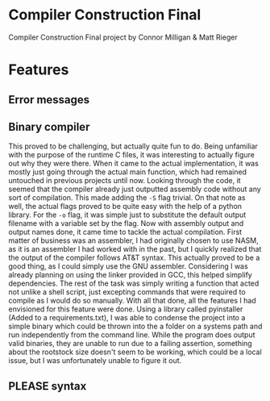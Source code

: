 # Compiler Construction Final
Compiler Construction Final project by Connor Milligan & Matt Rieger

# Features
## Error messages
## Binary compiler
This proved to be challenging, but actually quite fun to do. Being unfamiliar with the purpose of the runtime C files, it was interesting to actually figure out why they were there. When it came to the actual implementation, it was mostly just going through the actual main function, which had remained untouched in previous projects until now. Looking through the code, it seemed that the compiler already just outputted assembly code without any sort of compilation. This made adding the `-S` flag trivial. On that note as well, the actual flags proved to be quite easy with the help of a python library. For the `-o` flag, it was simple just to substitute the default output filename with a variable set by the flag. Now with assembly output and output names done, it came time to tackle the actual compilation. First matter of business was an assembler, I had originally chosen to use NASM, as it is an assembler I had worked with in the past, but I quickly realized that the output of the compiler follows AT&T syntax. This actually proved to be a good thing, as I could simply use the GNU assembler. Considering I was already planning on using the linker provided in GCC, this helped simplify dependencies. The rest of the task was simply writing a function that acted not unlike a shell script, just excepting commands that were required to compile as I would do so manually. With all that done, all the features I had envisioned for this feature were done. Using a library called pyinstaller (Added to a requirements.txt), I was able to condense the project into a simple binary which could be thrown into the a folder on a systems path and run independently from the command line. While the program does output valid binaries, they are unable to run due to a failing assertion, something about the rootstock size doesn't seem to be working, which could be a local issue, but I was unfortunately unable to figure it out.
## PLEASE syntax